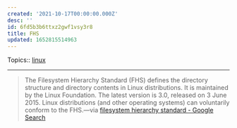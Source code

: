 ```yaml
---
created: '2021-10-17T00:00:00.000Z'
desc: ''
id: 6fd5b3b6ttxz2gwf1vsy3r8
title: FHS
updated: 1652815514963
---
```

   
Topics::  [linux](../topics/linux.md)   
   
   
---   
   
> The Filesystem Hierarchy Standard (FHS) defines the directory structure and directory contents in Linux distributions. It is maintained by the Linux Foundation. The latest version is 3.0, released on 3 June 2015. Linux distributions (and other operating systems) can voluntarily conform to the FHS.—via [filesystem hierarchy standard - Google Search](https://www.google.com/search?q=filesystem+hierarchy+standard&oq=filesystem+hi&aqs=chrome.1.69i57j0i512l5j0i22i30l4.8503j0j1&sourceid=chrome&ie=UTF-8)